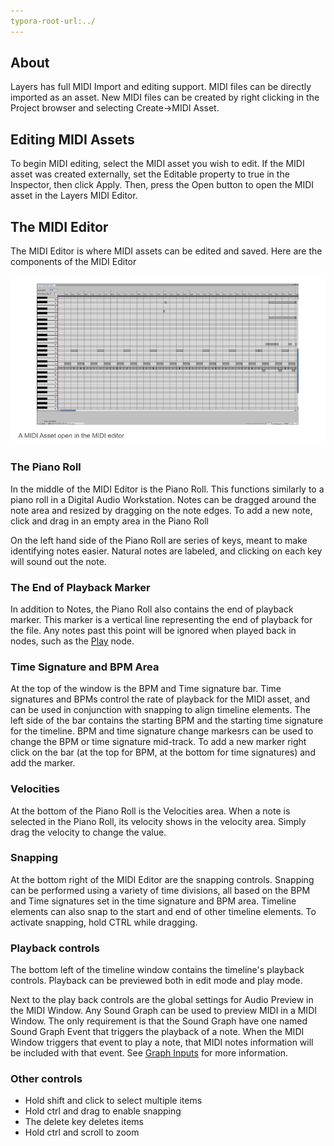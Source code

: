 ```yaml
---
typora-root-url:../
---
```


## About
Layers has full MIDI Import and editing support. MIDI files can be directly imported as an asset. New MIDI files can be created by right clicking in the Project browser and selecting Create->MIDI Asset.

## Editing MIDI Assets
To begin MIDI editing, select the MIDI asset you wish to edit. If the MIDI asset was created externally, set the Editable property to true in the Inspector, then click Apply. Then, press the Open button to open the MIDI asset in the Layers MIDI Editor.


## The MIDI Editor
The MIDI Editor is where MIDI assets can be edited and saved. Here are the components of the MIDI Editor

![MIDIEditorExample.png](IMG/MIDIEditorExample.png)

### The Piano Roll
In the middle of the MIDI Editor is the Piano Roll. This functions similarly to a piano roll in a Digital Audio Workstation. Notes can be dragged around the note area and resized by dragging on the note edges. To add a new note, click and drag in an empty area in the Piano Roll

On the left hand side of the Piano Roll are series of keys, meant to make identifying notes easier. Natural notes are labeled, and clicking on each key will sound out the note.

### The End of Playback Marker
In addition to Notes, the Piano Roll also contains the end of playback marker. This marker is a vertical line representing the end of playback for the file. Any notes past this point will be ignored when played back in nodes, such as the [Play](Play) node.

### Time Signature and BPM Area
At the top of the window is the BPM and Time signature bar. Time signatures and BPMs control the rate of playback for the MIDI asset, and can be used in conjunction with snapping to align timeline elements. The left side of the bar contains the starting BPM and the starting time signature for the timeline. BPM and time signature change markesrs can be used to change the BPM or time signature mid-track. To add a new marker right click on the bar (at the top for BPM, at the bottom for time signatures) and add the marker.

### Velocities
At the bottom of the Piano Roll is the Velocities area. When a note is selected in the Piano Roll, its velocity shows in the velocity area. Simply drag the velocity to change the value.

### Snapping
At the bottom right of the MIDI Editor are the snapping controls. Snapping can be performed using a variety of time divisions, all based on the BPM and Time signatures set in the time signature and BPM area. Timeline elements can also snap to the start and end of other timeline elements. To activate snapping, hold CTRL while dragging.

### Playback controls
The bottom left of the timeline window contains the timeline's playback controls. Playback can be previewed both in edit mode and play mode.

Next to the play back controls are the global settings for Audio Preview in the MIDI Window. Any Sound Graph can be used to preview MIDI in a MIDI Window. The only requirement is that the Sound Graph have one named Sound Graph Event that triggers the playback of a note. When the MIDI Window triggers that event to play a note, that MIDI notes information will be included with that event. See [Graph Inputs](Graph-Inputs) for more information.

### Other controls
* Hold shift and click to select multiple items
* Hold ctrl and drag to enable snapping
* The delete key deletes items
* Hold ctrl and scroll to zoom
